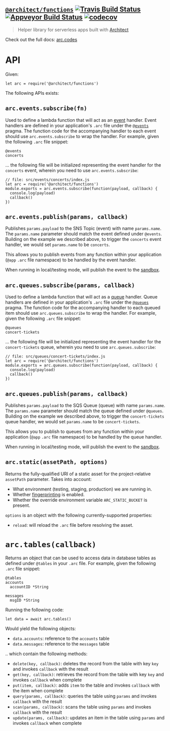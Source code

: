 ## [`@architect/functions`][npm] [![Travis Build Status](https://travis-ci.com/architect/functions.svg?branch=master)](https://travis-ci.com/architect/functions) [![Appveyor Build Status](https://ci.appveyor.com/api/projects/status/k1ct9sv8xv9pbgg2/branch/master?svg=true)](https://ci.appveyor.com/project/ArchitectCI/functions/branch/master) [![codecov](https://codecov.io/gh/architect/functions/branch/master/graph/badge.svg)](https://codecov.io/gh/architect/functions)

> Helper library for serverless apps built with [Architect][npm]

Check out the full docs: [arc.codes](https://arc.codes)

# API

Given:

    let arc = require('@architect/functions')

The following APIs exists:

## `arc.events.subscribe(fn)`

Used to define a lambda function that will act as an [event][events] handler. Event
handlers are defined in your application's `.arc` file under the
[`@events`][events] pragma. The function code for the accompanying handler to
each event should use `arc.events.subscribe` to wrap the handler. For example,
given the following `.arc` file snippet:

```
@events
concerts
```

... the following file will be initialized representing the event handler for
the `concerts` event, wherein you need to use `arc.events.subscribe`:

```
// file: src/events/concerts/index.js
let arc = require('@architect/functions')
module.exports = arc.events.subscribe(function(payload, callback) {
  console.log(payload)
  callback()
})
```

## `arc.events.publish(params, callback)`

Publishes `params.payload` to the SNS Topic (event) with name `params.name`. The
`params.name` parameter should match the event defined under `@events`. Building
on the example we described above, to trigger the `concerts` event handler, we
would set `params.name` to be `concerts`.

This allows you to publish events from any function within your application
(`@app` `.arc` file namespace) to be handled by the event handler.

When running in local/testing mode, will publish the event to the [sandbox][sandbox].

## `arc.queues.subscribe(params, callback)`

Used to define a lambda function that will act as a [queue][queues] handler.
Queue handlers are defined in your application's `.arc` file under the
[`@queues`][queues] pragma. The function code for the accompanying handler to
each queued item should use `arc.queues.subscribe` to wrap the handler. For example,
given the following `.arc` file snippet:

```
@queues
concert-tickets
```

... the following file will be initialized representing the event handler for
the `concert-tickets` queue, wherein you need to use `arc.queues.subscribe`:

```
// file: src/queues/concert-tickets/index.js
let arc = require('@architect/functions')
module.exports = arc.queues.subscribe(function(payload, callback) {
  console.log(payload)
  callback()
})
```

## `arc.queues.publish(params, callback)`

Publishes `params.payload` to the SQS Queue (queue) with name `params.name`. The
`params.name` parameter should match the queue defined under `@queues`. Building
on the example we described above, to trigger the `concert-tickets` queue handler, we
would set `params.name` to be `concert-tickets`.

This allows you to publish to queues from any function within your application
(`@app` `.arc` file namespace) to be handled by the queue handler.

When running in local/testing mode, will publish the event to the [sandbox][sandbox].

## `arc.static(assetPath, options)`

Returns the fully-qualified URI of a static asset for the project-relative `assetPath`
parameter. Takes into account:

- What environment (testing, staging, production) we are running in.
- Whether [fingerprinting][static] is enabled.
- Whether the override environment variable `ARC_STATIC_BUCKET` is present.

`options` is an object with the following currently-supported properties:

- `reload`: will reload the `.arc` file before resolving the asset.

# `arc.tables(callback)`

Returns an object that can be used to access data in database tables as defined
under `@tables` in your `.arc` file. For example, given the following `.arc`
file snippet:

```
@tables
accounts
  accountID *String

messages
  msgID *String
```

Running the following code:

```
let data = await arc.tables()
```

Would yield the following objects:

- `data.accounts`: reference to the `accounts` table
- `data.messages`: reference to the `messages` table

.. which contain the following methods:

- `delete(key, callback)`: deletes the record from the table with key `key` and
    invokes `callback` with the result
- `get(key, callback)`: retrieves the record from the table with key `key` and
    invokes `callback` when complete
- `put(item, callback)`: adds `item` to the table and invokes `callback` with
    the item when complete
- `query(params, callback)`: queries the table using `params` and invokes
    `callback` with the result
- `scan(params, callback)`: scans the table using `params` and invokes
    `callback` with the result
- `update(params, callback)`: updates an item in the table using `params` and
    invokes `callback` when complete

[npm]: https://www.npmjs.com/package/@architect/functions
[sandbox]: https://www.npmjs.com/package/@architect/sandbox
[events]: https://arc.codes/reference/events
[queues]: https://arc.codes/reference/queues
[static]: https://arc.codes/guides/static-assets
